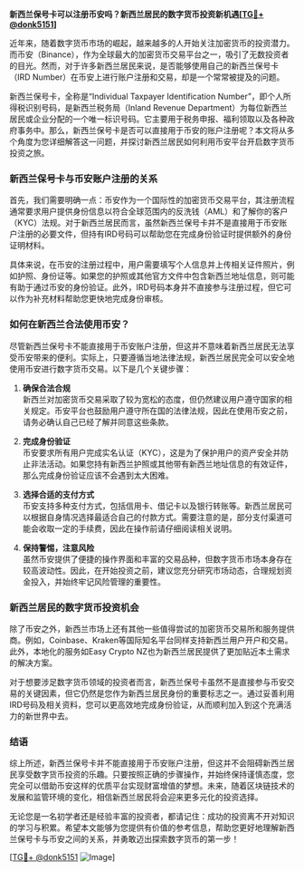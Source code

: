 **新西兰保号卡可以注册币安吗？新西兰居民的数字货币投资新机遇[[TG💪+ @donk5151](https://t.me/s/donk5151)]**

近年来，随着数字货币市场的崛起，越来越多的人开始关注加密货币的投资潜力。而币安（Binance），作为全球最大的加密货币交易平台之一，吸引了无数投资者的目光。然而，对于许多新西兰居民来说，是否能够使用自己的新西兰保号卡（IRD Number）在币安上进行账户注册和交易，却是一个常常被提及的问题。

新西兰保号卡，全称是“Individual Taxpayer Identification Number”，即个人所得税识别号码，是新西兰税务局（Inland Revenue Department）为每位新西兰居民或企业分配的一个唯一标识号码。它主要用于税务申报、福利领取以及各种政府事务中。那么，新西兰保号卡是否可以直接用于币安的账户注册呢？本文将从多个角度为您详细解答这一问题，并探讨新西兰居民如何利用币安平台开启数字货币投资之旅。

### 新西兰保号卡与币安账户注册的关系

首先，我们需要明确一点：币安作为一个国际性的加密货币交易平台，其注册流程通常要求用户提供身份信息以符合全球范围内的反洗钱（AML）和了解你的客户（KYC）法规。对于新西兰居民而言，虽然新西兰保号卡并不是直接用于币安账户注册的必要文件，但持有IRD号码可以帮助您在完成身份验证时提供额外的身份证明材料。

具体来说，在币安的注册过程中，用户需要填写个人信息并上传相关证件照片，例如护照、身份证等。如果您的护照或其他官方文件中包含新西兰地址信息，则可能有助于通过币安的身份验证。此外，IRD号码本身并不直接参与注册过程，但它可以作为补充材料帮助您更快地完成身份审核。

### 如何在新西兰合法使用币安？

尽管新西兰保号卡不能直接用于币安账户注册，但这并不意味着新西兰居民无法享受币安带来的便利。实际上，只要遵循当地法律法规，新西兰居民完全可以安全地使用币安进行数字货币交易。以下是几个关键步骤：

1. **确保合法合规**  
   新西兰对加密货币交易采取了较为宽松的态度，但仍然建议用户遵守国家的相关规定。币安平台也鼓励用户遵守所在国的法律法规，因此在使用币安之前，请务必确认自己已经了解并同意这些条款。

2. **完成身份验证**  
   币安要求所有用户完成实名认证（KYC），这是为了保护用户的资产安全并防止非法活动。如果您持有新西兰护照或其他带有新西兰地址信息的有效证件，那么完成身份验证应该不会遇到太大困难。

3. **选择合适的支付方式**  
   币安支持多种支付方式，包括信用卡、借记卡以及银行转账等。新西兰居民可以根据自身情况选择最适合自己的付款方式。需要注意的是，部分支付渠道可能会收取一定的手续费，因此在操作前请仔细阅读相关说明。

4. **保持警惕，注意风险**  
   虽然币安提供了便捷的操作界面和丰富的交易品种，但数字货币市场本身存在较高波动性。因此，在开始投资之前，建议您充分研究市场动态，合理规划资金投入，并始终牢记风险管理的重要性。

### 新西兰居民的数字货币投资机会

除了币安之外，新西兰市场上还有其他一些值得尝试的加密货币交易所和服务提供商。例如，Coinbase、Kraken等国际知名平台同样支持新西兰用户开户和交易。此外，本地化的服务如Easy Crypto NZ也为新西兰居民提供了更加贴近本土需求的解决方案。

对于想要涉足数字货币领域的投资者而言，新西兰保号卡虽然不是直接参与币安交易的关键因素，但它仍然是您作为新西兰居民身份的重要标志之一。通过妥善利用IRD号码及相关资料，您可以更高效地完成身份验证，从而顺利加入到这个充满活力的新世界中去。

### 结语

综上所述，新西兰保号卡并不能直接用于币安账户注册，但这并不会阻碍新西兰居民享受数字货币投资的乐趣。只要按照正确的步骤操作，并始终保持谨慎态度，您完全可以借助币安这样的优质平台实现财富增值的梦想。未来，随着区块链技术的发展和监管环境的变化，相信新西兰居民将会迎来更多元化的投资选择。

无论您是一名初学者还是经验丰富的投资者，都请记住：成功的投资离不开对知识的学习与积累。希望本文能够为您提供有价值的参考信息，帮助您更好地理解新西兰保号卡与币安之间的关系，并勇敢迈出探索数字货币的第一步！

[[TG💪+ @donk5151](https://t.me/s/donk5151) ![Image](https://i.postimg.cc/rwNCRYN7/Snipaste-2025-04-30-17-27-05.png)]